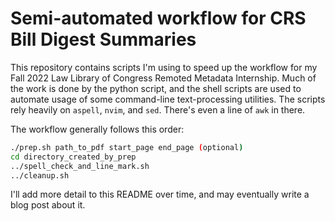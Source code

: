 # Semi-automated workflow for CRS Bill Digest Summaries

This repository contains scripts I'm using to speed up the workflow for my Fall 2022 Law Library of Congress Remoted Metadata Internship. Much of the work is done by the python script, and the shell scripts are used to automate usage of some command-line text-processing utilities. The scripts rely heavily on `aspell`, `nvim`, and `sed`. There's even a line of `awk` in there.

The workflow generally follows this order:
```bash
./prep.sh path_to_pdf start_page end_page (optional)
cd directory_created_by_prep
../spell_check_and_line_mark.sh
../cleanup.sh
```

I'll add more detail to this README over time, and may eventually write a blog post about it.
